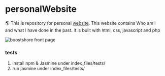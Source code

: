 # personalWebsite
:earth_americas: This is repository for personal [website](http://www.boostshore.com). 
This website contains Who am I and what I have done in the past. 
It is built with html, css, javascript and php

<img src='http://boostshore.com/index_files/images/frontPage.png' title='Front Page' width='' alt='boostshore front page' />

### tests
1. install npm & Jasmine under index_files/tests/
2. run jasmine under index_files/tests/
